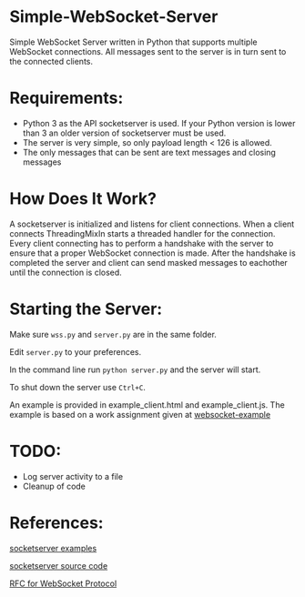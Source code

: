 # Simple-WebSocket-Server

Simple WebSocket Server written in Python that supports multiple WebSocket connections. All messages sent to the server is in turn sent to the connected clients.

# Requirements:

- Python 3 as the API socketserver is used. If your Python version is lower than 3 an older version of socketserver must be used.
- The server is very simple, so only payload length < 126 is allowed.
- The only messages that can be sent are text messages and closing messages

# How Does It Work?

A socketserver is initialized and listens for client connections. When a client connects ThreadingMixIn starts a threaded handler for the connection. Every client connecting has to perform a handshake with the server to ensure that a proper WebSocket connection is made. After the handshake is completed the server and client can send masked messages to eachother until the connection is closed.

# Starting the Server:

Make sure `wss.py` and `server.py` are in the same folder.

Edit `server.py` to your preferences.

In the command line run `python server.py` and the server will start.

To shut down the server use `Ctrl+C`.

An example is provided in example_client.html and example_client.js. The example is based on a work assignment given at [websocket-example](https://github.com/ntnu-tdat2004/websocket-example)

# TODO:

- Log server activity to a file
- Cleanup of code

# References:
[socketserver examples](https://docs.python.org/3.4/library/socketserver.html/)

[socketserver source code](https://hg.python.org/cpython/file/3.4/Lib/socketserver.py/)

[RFC for WebSocket Protocol](https://tools.ietf.org/html/rfc6455)
